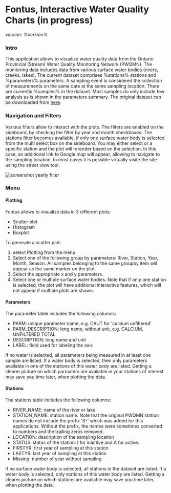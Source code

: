 # Fontus, Interactive Water Quality Charts (in  progress)
*version: %version%*
### Intro 
This application allows to visualize water quality data from the Ontario Provincial (Stream) Water Quality Monitoring Network (PWQMN). The monitoring data includes data from various surface water bodies (rivers, creeks, lakes). The current dataset comprises %stations% stations and %parameters% parameters. A sampling event is considered the collection of measurements on the same date at the same sampling location. There are currently %samples% in the dataset. Most samples do only include few analysis as is shown in the parameters summary. The original dataset can be downloaded from [here](https://www.ontario.ca/data/provincial-stream-water-quality-monitoring-network "download data").

### Navigation and Filters
Various filters allow to interact with the plots. The filters are enabled on the sideboard, by checking the filter by year and month checkboxes. The stations filter becomes available, if only one surface water body is selected from the multi select box on the sideboard. You may either select <all stations> or a specific station and the plot will rerender based on the selection. In this case, an additional link to Google map will appear, allowing to navigate to the sampling location. In most cases it is possible virtually visite the site using the street view tool.

![screenshot yearly filter](https://github.com/lcalmbach/pwqmn/raw/master/static/images/scatter_filter_year.png)

### Menu 
#### Plotting
Fontus allows to visualize data in 3 different plots:
* Scatter plot
* Histogram
* Boxplot

To generate a scatter plot:

1. select Plotting from the menu
2. Select one of the following group by parameters: River, Station, Year, Month, Season. All samples belonging to the same groupby item will appear as the same marker on the plot. 
3. Select the appropriate x and y parameters.
4. Select one or multiple surface water bodies. Note that if only one station is selected, the plot will have additional interactive features, which will not appear if multiple plots are shown.

#### Parameters
The parameter table includes the following columns: 
* PARM: unique parameter name, e.g. CAUT for 'calcium unfiltered'
* PARM_DESCRIPTION: long name, without unit, e.g. CALCIUM, UNFILTERED TOTAL
* DESCRIPTION: long name and unit
* LABEL: field used for labeling the axis

If no water is selected, all parameters being measured in at least one sample are listed. If a water body is selected, then only parameters available in one of the stations of this water body are listed. Getting a clearer picture on which parmaters are available in your stations of interest may save you time later, when plotting the data.

#### Stations
The stations table includes the following columns: 
* RIVER_NAME:   name of the river or lake
* STATION_NAME: station name. Note that the original PWQMN station names do not include the prefix 'S-' which was added for this applications. Without the prefix, the names were sometimes converted to numbers and the trailing zeros removed.
* LOCATION: description of the sampling location
* STATUS: status of the station: I for inactive and A for active.
* FIRSTYR: first year of sampling at this station
* LASTYR: last year of sampling at this station
* Missing: number of year without sampling

If no surface water body is selected, all stations in the dataset are listed. If a water body is selected, only stations of this water body are listed. Getting a clearer picture on which stations are available may save you time later, when plotting the data.

